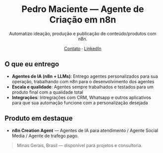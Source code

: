 <h1 align="center">Pedro Maciente — Agente de Criação em n8n</h1>
<p align="center">Automatizo ideação, produção e publicação de conteúdo/produtos com n8n.</p>

<p align="center">
  <a href="mailto:pedrohenriquemaciente@gmail.com">Contato</a> ·
  <a href="https://www.linkedin.com/in/pedromaciente">LinkedIn</a> 
</p>

## O que eu entrego
- **Agentes de IA (n8n + LLMs)**: Entrego agentes personalizados para sua operação, trabalhando com n8n para o desenvolvimento dos agentes
- **Escala e qualidade**: Agentes sempre trabalhados e testados para um produto final com a qualidade total
- **Integrações**: Intregrações com CRM, Whatsapp e outros aplicativos para que sua automação funcione com a personalização desejada

## Produto em destaque
- **n8n Creation Agent** — Agentes de IA para atendimento / Agente Social Media / Agente de trafego pago.


> Minas Gerais, Brasil — disponível para projetos e consultoria.
